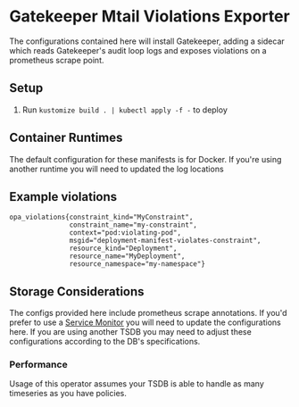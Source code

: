 # Gatekeeper Mtail Violations Exporter
The configurations contained here will install Gatekeeper, adding a sidecar which reads Gatekeeper's audit loop logs and exposes violations on a prometheus scrape point.


## Setup
1. Run `kustomize build . | kubectl apply -f -` to deploy

## Container Runtimes
The default configuration for these manifests is for Docker. If you're using another runtime you will need to updated the log locations 

## Example violations

```
opa_violations{constraint_kind="MyConstraint",
               constraint_name="my-constraint",
               context="pod:violating-pod",
               msgid="deployment-manifest-violates-constraint",
               resource_kind="Deployment",
               resource_name="MyDeployment",
               resource_namespace="my-namespace"}
```

## Storage Considerations
The configs provided here include prometheus scrape annotations. If you'd prefer to use a [Service Monitor](https://github.com/prometheus-operator/prometheus-operator/blob/master/Documentation/user-guides/getting-started.md#related-resources) you will need to update the configurations here. If you are using another TSDB you may need to adjust these configurations according to the DB's specifications.

### Performance
Usage of this operator assumes your TSDB is able to handle as many timeseries as you have policies. 